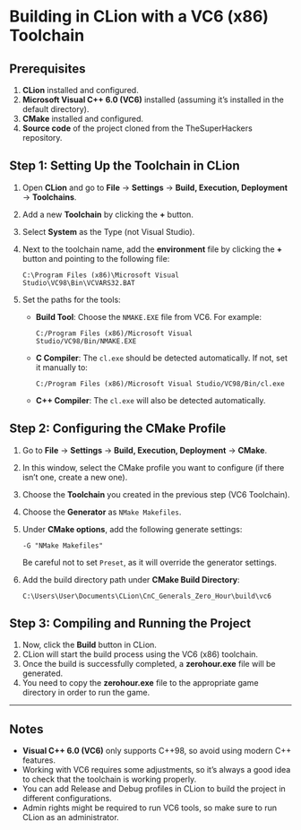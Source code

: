 # Building in CLion with a VC6 \(x86\) Toolchain

## Prerequisites

1. **CLion** installed and configured.
2. **Microsoft Visual C++ 6.0 (VC6)** installed (assuming it’s installed in the
   default directory).
3. **CMake** installed and configured.
4. **Source code** of the project cloned from the TheSuperHackers repository.

## Step 1: Setting Up the Toolchain in CLion

1. Open **CLion** and go to **File** -> **Settings** -> **Build, Execution,
   Deployment** -> **Toolchains**.
2. Add a new **Toolchain** by clicking the **+** button.
3. Select **System** as the Type (not Visual Studio).
4. Next to the toolchain name, add the **environment** file by clicking the
   **+** button and pointing to the following file:

   ```text
   C:\Program Files (x86)\Microsoft Visual Studio\VC98\Bin\VCVARS32.BAT
   ```

5. Set the paths for the tools:
    - **Build Tool**: Choose the `NMAKE.EXE` file from VC6. For example:

      ```text
      C:/Program Files (x86)/Microsoft Visual Studio/VC98/Bin/NMAKE.EXE
      ```

    - **C Compiler**: The `cl.exe` should be detected automatically. If not, set
      it manually to:

      ```text
      C:/Program Files (x86)/Microsoft Visual Studio/VC98/Bin/cl.exe
      ```

    - **C++ Compiler**: The `cl.exe` will also be detected automatically.

## Step 2: Configuring the CMake Profile

1. Go to **File** -> **Settings** -> **Build, Execution, Deployment** -> **CMake**.
2. In this window, select the CMake profile you want to configure (if there
   isn’t one, create a new one).
3. Choose the **Toolchain** you created in the previous step (VC6 Toolchain).
4. Choose the **Generator** as `NMake Makefiles`.
5. Under **CMake options**, add the following generate settings:

   ```text
   -G "NMake Makefiles"
   ```
   
   Be careful not to set `Preset`, as it will override the generator settings.
6. Add the build directory path under **CMake Build Directory**:

   ```text
   C:\Users\User\Documents\CLion\CnC_Generals_Zero_Hour\build\vc6
   ```

## Step 3: Compiling and Running the Project

1. Now, click the **Build** button in CLion.
2. CLion will start the build process using the VC6 (x86) toolchain.
3. Once the build is successfully completed, a **zerohour.exe** file will be generated.
4. You need to copy the **zerohour.exe** file to the appropriate game directory in order to run the game.

---

## Notes

- **Visual C++ 6.0 (VC6)** only supports C++98, so avoid using modern C++ features.
- Working with VC6 requires some adjustments, so it’s always a good idea to check
  that the toolchain is working
  properly.
- You can add Release and Debug profiles in CLion to build the project in
  different configurations.
- Admin rights might be required to run VC6 tools, so make sure to run CLion as an administrator.
